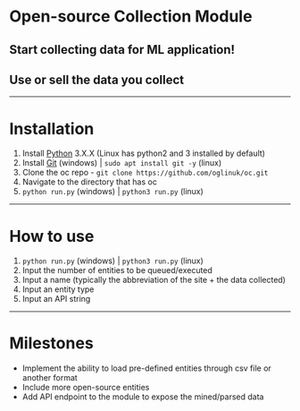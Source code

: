 # Open-source Collection Module

## Start collecting data for ML application!

## Use or sell the data you collect

<hr>

# Installation
1. Install [Python](https://www.python.org/ftp/python/3.6.3/python-3.6.3.exe) 3.X.X (Linux has python2 and 3 installed by default)
2. Install [Git](https://git-scm.com/download/win) (windows) | ```sudo apt install git -y``` (linux)
3. Clone the oc repo -  ```git clone https://github.com/oglinuk/oc.git```
4. Navigate to the directory that has oc
5. ```python run.py``` (windows) | ```python3 run.py``` (linux)

<hr>

# How to use
1. ```python run.py``` (windows) | ```python3 run.py``` (linux)
2. Input the number of entities to be queued/executed
3. Input a name (typically the abbreviation of the site + the data collected)
4. Input an entity type
5. Input an API string

<hr>

# Milestones
* Implement the ability to load pre-defined entities through csv file or another format
* Include more open-source entities
* Add API endpoint to the module to expose the mined/parsed data
